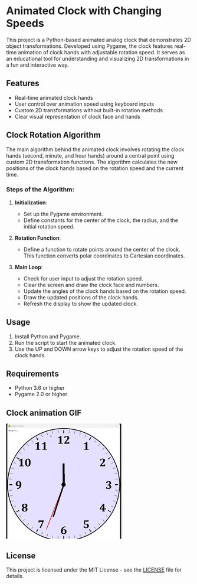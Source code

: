 
# Animated Clock with Changing Speeds

This project is a Python-based animated analog clock that demonstrates 2D object transformations. Developed using Pygame, the clock features real-time animation of clock hands with adjustable rotation speed. It serves as an educational tool for understanding and visualizing 2D transformations in a fun and interactive way.

## Features
- Real-time animated clock hands
- User control over animation speed using keyboard inputs
- Custom 2D transformations without built-in rotation methods
- Clear visual representation of clock face and hands

## Clock Rotation Algorithm
The main algorithm behind the animated clock involves rotating the clock hands (second, minute, and hour hands) around a central point using custom 2D transformation functions. The algorithm calculates the new positions of the clock hands based on the rotation speed and the current time.

### Steps of the Algorithm:
1. **Initialization**: 
   - Set up the Pygame environment.
   - Define constants for the center of the clock, the radius, and the initial rotation speed.

2. **Rotation Function**: 
   - Define a function to rotate points around the center of the clock. This function converts polar coordinates to Cartesian coordinates.

3. **Main Loop**: 
   - Check for user input to adjust the rotation speed.
   - Clear the screen and draw the clock face and numbers.
   - Update the angles of the clock hands based on the rotation speed.
   - Draw the updated positions of the clock hands.
   - Refresh the display to show the updated clock.

## Usage
1. Install Python and Pygame.
2. Run the script to start the animated clock.
3. Use the UP and DOWN arrow keys to adjust the rotation speed of the clock hands.

## Requirements
- Python 3.6 or higher
- Pygame 2.0 or higher

## Clock animation GIF
![Clock Animation](clockGIF.gif)

## License
This project is licensed under the MIT License - see the [LICENSE](LICENSE) file for details.

